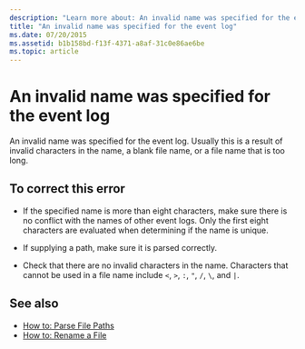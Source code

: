 ```yaml
---
description: "Learn more about: An invalid name was specified for the event log"
title: "An invalid name was specified for the event log"
ms.date: 07/20/2015
ms.assetid: b1b158bd-f13f-4371-a8af-31c0e86ae6be
ms.topic: article
---
```

# An invalid name was specified for the event log

An invalid name was specified for the event log. Usually this is a result of invalid characters in the name, a blank file name, or a file name that is too long.  
  
## To correct this error  
  
- If the specified name is more than eight characters, make sure there is no conflict with the names of other event logs. Only the first eight characters are evaluated when determining if the name is unique.  
  
- If supplying a path, make sure it is parsed correctly.  
  
- Check that there are no invalid characters in the name. Characters that cannot be used in a file name include `<`, `>`, `:`, `"`, `/`, `\`, and `|`.  
  
## See also

- [How to: Parse File Paths](../developing-apps/programming/drives-directories-files/how-to-parse-file-paths.md)
- [How to: Rename a File](../developing-apps/programming/drives-directories-files/how-to-rename-a-file.md)
